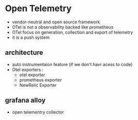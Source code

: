# Open Telemetry
- vendor-neutral and open source framework
- OTel is not a observability backed like prometheus
- OTel focus on generation, collection and export of telemetry
- it is a push system

## architecture
- auto instrumentaion feature (if we don't havr acess to code)
- Otel exporters :
    - otel exporter
    - prometheus exporter
    - NewRelic Exporter
## grafana alloy
- open telementry collector
